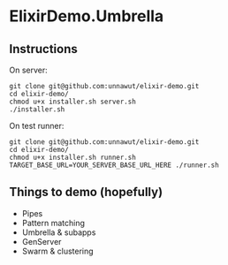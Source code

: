 # ElixirDemo.Umbrella

## Instructions

On server:

```shell
git clone git@github.com:unnawut/elixir-demo.git
cd elixir-demo/
chmod u+x installer.sh server.sh
./installer.sh
```

On test runner:

```shell
git clone git@github.com:unnawut/elixir-demo.git
cd elixir-demo/
chmod u+x installer.sh runner.sh
TARGET_BASE_URL=YOUR_SERVER_BASE_URL_HERE ./runner.sh
```

## Things to demo (hopefully)

- Pipes
- Pattern matching
- Umbrella & subapps
- GenServer
- Swarm & clustering
